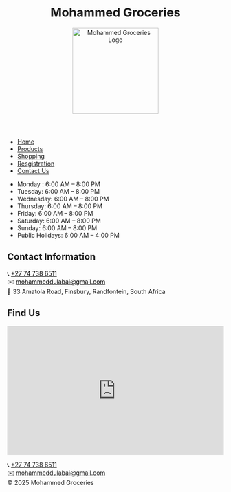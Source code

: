 <!DOCTYPE html>
<html lang="en">
<head>
    <meta charset="UTF-8">
	<meta name="viewport" content="width=device-width, initial-scale=1.0">
    <title>Mohammed Groceries</title>
	<link rel="StyleSheet" href="StyleSheet/styles.css">
	<link rel="icon" href="images/logo.png" type="image/png">
    <link rel="shortcut icon" href="images/favicon.ico"> 
    <link rel="icon" type="image/png" sizes="32x32" href="images/ favicon-32.png">
    <link rel="apple-touch-icon" sizes="180x180" href="images/apple-touch-icon.png">
    <link rel="icon" sizes="192x192" href="images/android-chrome-192.png">

</head>

<body>
    <!-- Website Header -->
    <header>
     <h1>Mohammed Groceries</h1>
	<!-- Business Logo -->
	<img src="images/logo.png" alt="Mohammed Groceries Logo" width="200">
	</header>
	<!-- Navigation Bar -->
	<nav>
     <ul>
        <li><a href="index.html">Home</a></li>
        <li><a href="products.html">Products</a></li>
        <li><a href="Shopping.html">Shopping</a></li>
		<li><a href="registration.html">Resgistration</a></li>
		<li><a href="contact.html">Contact Us</a></li>
     </ul>
	 </nav>
	</header>
 <main>
  <section>
   <ul class="hours">
    <li>Monday : 6:00 AM – 8:00 PM</li>
    <li>Tuesday: 6:00 AM – 8:00 PM</li>
    <li>Wednesday: 6:00 AM – 8:00 PM</li>
    <li>Thursday: 6:00 AM – 8:00 PM</li>
    <li>Friday: 6:00 AM – 8:00 PM</li>
    <li>Saturday: 6:00 AM – 8:00 PM</li>
    <li>Sunday: 6:00 AM – 8:00 PM</li>
    <li>Public Holidays: 6:00 AM – 4:00 PM</li>
   </ul>
  </section>
  
  <section>
    <h2>Contact Information</h2>
     <p>
      📞 <a href="tel:+27747386511" style="color: black;">+27 74 738 6511</a><br>
      ✉️ <a href="mailto:mohammeddulabai@gmail.com" style="color: black;">mohammeddulabai@gmail.com</a><br>
      📍 33 Amatola Road, Finsbury, Randfontein, South Africa
     </p>
  </section>
  
  <section>
  <h2>Find Us</h2>
  <div class="map">
    <iframe 
      src="https://www.google.com/maps/embed?pb=!1m18!1m12!1m3!1d3582.613347342286!2d27.6798!3d-26.177!2m3!1f0!2f0!3f0!3m2!1i1024!2i768!4f13.1!3m3!1m2!1s0x1e95a2a4f5bca9b9%3A0x5f13b11ecf05f5d6!2s33%20Amatola%20Rd%2C%20Finsbury%2C%20Randfontein!5e0!3m2!1sen!2sza!4v1234567890" 
      width="100%" 
      height="300" 
      style="border:0;" 
      allowfullscreen="" 
      loading="lazy" 
      referrerpolicy="no-referrer-when-downgrade">
    </iframe>
  </div>
  </section>
 
  

</main>
       <!-- Footer with Contact Info -->
<footer>
    <p>
        📞 <a href="tel:+27747386511">+27 74 738 6511</a><br>
        ✉️ <a href="mailto:mohammeddulabai@gmail.com">mohammeddulabai@gmail.com</a><br>
        &copy; 2025 Mohammed Groceries
    </p>
</footer>

</body>
</html>
